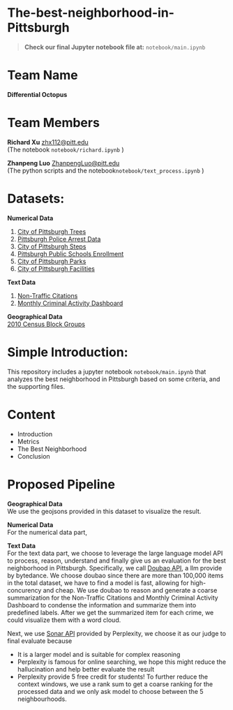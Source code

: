# The-best-neighborhood-in-Pittsburgh

> **Check our final Jupyter notebook file at:** `notebook/main.ipynb`

# Team Name
**Differential Octopus**

# Team Members
**Richard Xu**   zhx112@pitt.edu<br>(The notebook `notebook/richard.ipynb` )

**Zhanpeng Luo** ZhanpengLuo@pitt.edu<br>(The python scripts and the notebook`notebook/text_process.ipynb`  )
# Datasets: 

**Numerical Data**
1. [City of Pittsburgh Trees](https://data.wprdc.org/dataset/city-trees)
2. [Pittsburgh Police Arrest Data](https://data.wprdc.org/dataset/arrest-data)
3. [City of Pittsburgh Steps](https://data.wprdc.org/dataset/city-steps)
4. [Pittsburgh Public Schools Enrollment](https://data.wprdc.org/dataset/pittsburgh-public-schools-enrollment)
5. [City of Pittsburgh Parks](https://data.wprdc.org/dataset/parks)
6. [City of Pittsburgh Facilities](https://data.wprdc.org/dataset/city-of-pittsburgh-facilities)

**Text Data**
1. [Non-Traffic Citations](https://data.wprdc.org/dataset/non-traffic-citations)
2. [Monthly Criminal Activity Dashboard](https://data.wprdc.org/dataset/monthly-criminal-activity-dashboard)

**Geographical Data**<br>
[2010 Census
Block Groups](https://data.wprdc.org/dataset/2010-census-block-groups)

# Simple Introduction:
This repository includes a jupyter notebook `notebook/main.ipynb` that analyzes the best neighborhood in Pittsburgh based on some criteria, and the supporting files.

# Content
- Introduction
- Metrics
- The Best Neighborhood
- Conclusion

# Proposed Pipeline 

**Geographical Data**<br>
We use the geojsons provided in this dataset to visualize the result.

**Numerical Data**<br>
For the numerical data part,

**Text Data**<br>
For the text data part, we choose to leverage the large language model API to process, reason, understand and finally give us an evaluation for the best neighborhood in Pittsburgh.
Specifically, we call [Doubao API](https://team.doubao.com/en/), a llm provide by bytedance. We choose doubao since there are more than 100,000 items in the total dataset, we have to find a model is fast, allowing for high-concurency and cheap. We use doubao to reason and generate a coarse summarization for the Non-Traffic Citations and Monthly Criminal Activity Dashboard to condense the information and summarize them into predefined labels. After we get the summarized item for each crime, we could visualize them with a word cloud. <br>

Next, we use [Sonar API](https://www.perplexity.ai/hub/blog/introducing-the-sonar-pro-api) provided by Perplexity, we choose it as our judge to final evaluate because 
 - It is a larger model and is suitable for complex reasoning
 - Perplexity is famous for online searching, we hope this might reduce the hallucination and help better evaluate the result
 - Perplexity provide 5 free credit for students!
To further reduce the context windows, we use a rank sum to get a coarse ranking for the processed data and we only ask model to choose between the 5 neighbourhoods.
